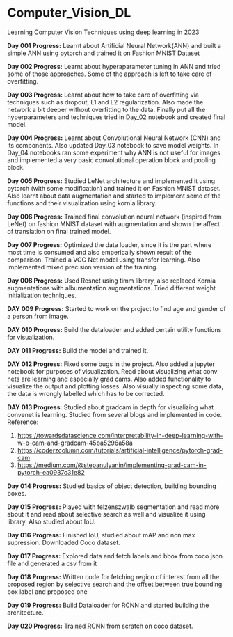 # Computer_Vision_DL
Learning Computer Vision Techniques using deep learning in 2023

__Day 001 Progress:__ Learnt about Artificial Neural Network(ANN) and built a simple ANN using pytorch and trained it on Fashion MNIST Dataset

__Day 002 Progress:__ Learnt about hyperaparameter tuning in ANN and tried some of those approaches. Some of the approach is left to take care of overfitting.

__Day 003 Progress:__ Learnt about how to take care of overfitting via techniques such as dropout, L1 and L2 regularization. Also made the network a bit deeper without overfitting to the data. Finally put all the hyperparameters and techniques tried in Day_02 notebook and created final model.

__Day 004 Progress:__ Learnt about Convolutional Neural Network (CNN) and its components. Also updated Day_03 notebook to save model weights. In Day_04 notebooks ran some experiment why ANN is not useful for images and implemented a very basic convolutional operation block and pooling block.

__Day 005 Progress:__ Studied LeNet architecture and implemented it using pytorch (with some modification) and trained it on Fashion MNIST dataset. Also learnt about data augmentation and started to implement some of the functions and their visualization using kornia library.

__Day 006 Progress:__ Trained final convolution neural network (inspired from LeNet) on fashion MNIST dataset with augmentation and shown the affect of translation on final trained model.

__Day 007 Progress:__ Optimized the data loader, since it is the part where most time is consumed and also emperically shown result of the comparison. Trained a VGG Net model using transfer learning. Also implemented mixed precision version of the training.

__Day 008 Progress:__ Used Resnet using timm library, also replaced Kornia augmentations with albumentation augmentations. Tried different weight initialization techniques.

__DAY 009 Progress:__ Started to work on the project to find age and gender of a person from image.

__DAY 010 Progress:__ Build the dataloader and added certain utility functions for visualization.

__DAY 011 Progress:__ Build the model and trained it.

__DAY 012 Progress:__ Fixed some bugs in the project. Also added a jupyter notebook for purposes of visualization. Read about visualizing what conv nets are learning and especially grad cams. Also added functionality to visualize the output and plotting losses. Also visually inspecting some data, the data is wrongly labelled which has to be corrected.

__DAY 013 Progress:__ Studied about gradcam in depth for visualizing what convenet is learning. Studied from several blogs and implemented in code.
Reference:

1. https://towardsdatascience.com/interpretability-in-deep-learning-with-w-b-cam-and-gradcam-45ba5296a58a
2. https://coderzcolumn.com/tutorials/artificial-intelligence/pytorch-grad-cam
3. https://medium.com/@stepanulyanin/implementing-grad-cam-in-pytorch-ea0937c31e82

__Day 014 Progress:__ Studied basics of object detection, building bounding boxes.

__Day 015 Progress:__ Played with felzenszwalb segmentation and read more about it and read about selective search as well and visualize it using library. Also studied about IoU. 

__Day 016 Progress:__ Finished IoU, studied about mAP and non max supression. Downloaded Coco dataset.

__Day 017 Progress:__ Explored data and fetch labels and bbox from coco json file and generated a csv from it

__Day 018 Progress:__ Written code for fetching region of interest from all the proposed region by selective search and the offset between true bounding box label and proposed one

__Day 019 Progress:__ Build Dataloader for RCNN and started building the architecture.

__Day 020 Progress:__ Trained RCNN from scratch on coco dataset.